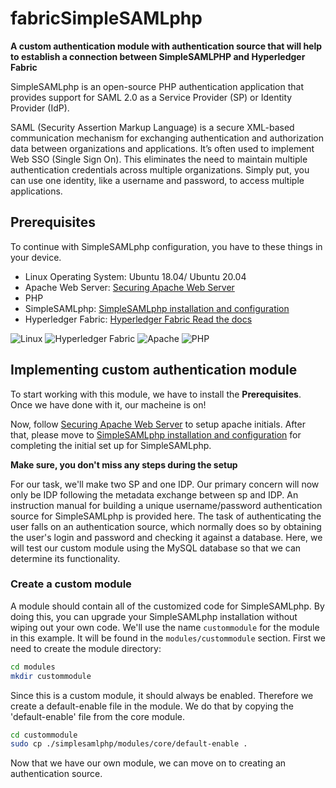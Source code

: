 # fabricSimpleSAMLphp
**A custom authentication module with authentication source that will help to establish a connection between SimpleSAMLPHP and Hyperledger Fabric** 

SimpleSAMLphp is an open-source PHP authentication application that provides support for SAML 2.0 as a Service Provider (SP) or Identity Provider (IdP).

SAML (Security Assertion Markup Language) is a secure XML-based communication mechanism for exchanging authentication and authorization data between organizations and applications. It’s often used to implement Web SSO (Single Sign On). This eliminates the need to maintain multiple authentication credentials across multiple organizations. Simply put, you can use one identity, like a username and password, to access multiple applications.

## Prerequisites
To continue with SimpleSAMLphp configuration, you have to these things in your device.
- Linux Operating System: Ubuntu 18.04/ Ubuntu 20.04
- Apache Web Server: [Securing Apache Web Server](https://github.com/buckbeak99/Securing-Apache-Server)
- PHP 
- SimpleSAMLphp: [SimpleSAMLphp installation and configuration](https://github.com/buckbeak99/SimpleSAMLphp-Installation-Configuration)
- Hyperledger Fabric: [Hyperledger Fabric Read the docs](https://hyperledger-fabric.readthedocs.io/en/release-2.2/)  

![Linux](https://img.shields.io/badge/linux-%FCC624.svg?style=for-the-badge&logo=linux&logoColor=black&color=FCC624)
![Hyperledger Fabric](https://img.shields.io/badge/hyperledger_fabric-2F3134?style=for-the-badge&logo=hyperledger&logoColor=white)
![Apache](https://img.shields.io/badge/apache-%23D42029.svg?style=for-the-badge&logo=apache&logoColor=white)
![PHP](https://img.shields.io/badge/php-%23777BB4.svg?style=for-the-badge&logo=php&logoColor=white)

## Implementing custom authentication module

To start working with this module, we have to install the **Prerequisites**. Once we have done with it, our macheine is on!  

Now, follow [Securing Apache Web Server](https://github.com/buckbeak99/Securing-Apache-Server) to setup apache initials. After that, please move to 
[SimpleSAMLphp installation and configuration](https://github.com/buckbeak99/SimpleSAMLphp-Installation-Configuration) for completing the initial set up for SimpleSAMLphp.

**Make sure, you don't miss any steps during the setup**

For our task, we'll make two SP and one IDP.
Our primary concern will now only be IDP following the metadata exchange between sp and IDP.
An instruction manual for building a unique username/password authentication source for SimpleSAMLphp is provided here.
The task of authenticating the user falls on an authentication source, which normally does so by obtaining the user's login and password and checking it against a database.
Here, we will test our custom module using the MySQL database so that we can determine its functionality.   

### Create a custom module
 A module should contain all of the customized code for SimpleSAMLphp.
By doing this, you can upgrade your SimpleSAMLphp installation without wiping out your own code. 
We'll use the name `custommodule` for the module in this example. It will be found in the `modules/custommodule` section.
First we need to create the module directory:   
```bash
cd modules
mkdir custommodule
```
Since this is a custom module, it should always be enabled. 
Therefore we create a default-enable file in the module. We do that by copying the 'default-enable' file from the core module. 
```bash
cd custommodule
sudo cp ./simplesamlphp/modules/core/default-enable .
```
 Now that we have our own module, we can move on to creating an authentication source.
 
 
